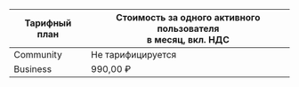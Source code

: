 Тарифный план | Стоимость за одного активного пользователя <br>в месяц, вкл. НДС
----- | -----
| Community | Не тарифицируется |
| Business | 990,00 ₽ |